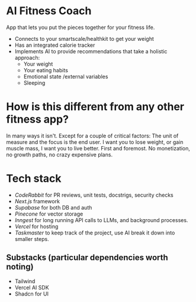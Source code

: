 # AI Fitness Coach

App that lets you put the pieces together for your fitness life. 
- Connects to your smartscale/healthkit to get your weight 
- Has an integrated calorie tracker
- Implements AI to provide recommendations that take a holistic approach: 
    - Your weight
    - Your eating habits
    - Emotional state /external variables
    - Sleeping

# How is this different from any other fitness app?
In many ways it isn't. Except for a couple of critical factors: The unit of measure and the focus is the end user. I want you to lose weight, or gain muscle mass, I want you to live better. First and foremost. No monetization, no growth paths, no crazy expensive plans. 

# Tech stack
- _*CodeRabbit*_ for PR reviews, unit tests, docstrigs, security checks
- _*Next.js*_ framework
- _*Supabase*_ for both DB and auth
- _*Pinecone*_ for vector storage
- _*Inngest*_ for long running API calls to LLMs, and background processes.
- _*Vercel*_ for hosting
- _*Taskmaster*_ to keep track of the project, use AI break it down into smaller steps. 


## Substacks (particular dependencies worth noting) 
- Tailwind
- Vercel AI SDK
- Shadcn for UI
 
